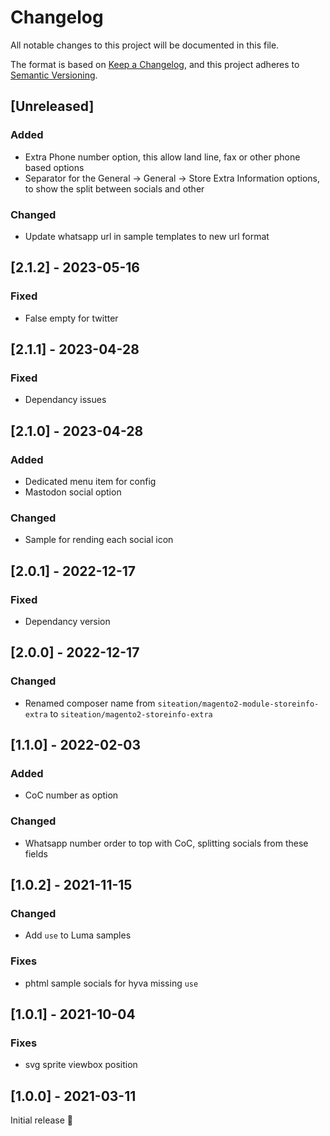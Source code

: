 # Changelog
All notable changes to this project will be documented in this file.

The format is based on [Keep a Changelog](https://keepachangelog.com/en/1.0.0/),
and this project adheres to [Semantic Versioning](https://semver.org/spec/v2.0.0.html).

## [Unreleased]

### Added
- Extra Phone number option, this allow land line, fax or other phone based options
- Separator for the General → General → Store Extra Information options, to show the split between socials and other

### Changed
- Update whatsapp url in sample templates to new url format
## [2.1.2] - 2023-05-16
### Fixed
- False empty for twitter

## [2.1.1] - 2023-04-28
### Fixed
- Dependancy issues

## [2.1.0] - 2023-04-28
### Added
- Dedicated menu item for config
- Mastodon social option

### Changed
- Sample for rending each social icon

## [2.0.1] - 2022-12-17
### Fixed
- Dependancy version

## [2.0.0] - 2022-12-17
### Changed
- Renamed composer name from `siteation/magento2-module-storeinfo-extra` to `siteation/magento2-storeinfo-extra`

## [1.1.0] - 2022-02-03
### Added
- CoC number as option

### Changed
- Whatsapp number order to top with CoC,
  splitting socials from these fields

## [1.0.2] - 2021-11-15
### Changed
- Add `use` to Luma samples

### Fixes
- phtml sample socials for hyva missing `use`

## [1.0.1] - 2021-10-04
### Fixes
- svg sprite viewbox position

## [1.0.0] - 2021-03-11
Initial release 🎉
